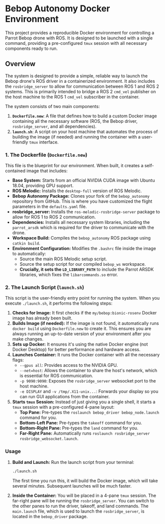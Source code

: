 # Bebop Autonomy Docker Environment

This project provides a reproducible Docker environment for controlling a Parrot Bebop drone with ROS. It is designed to be launched with a single command, providing a pre-configured `tmux` session with all necessary components ready to run.

## Overview

The system is designed to provide a simple, reliable way to launch the Bebop drone's ROS driver in a containerized environment. It also includes the `rosbridge_server` to allow for communication between ROS 1 and ROS 2 systems. This is primarily intended to bridge a ROS 2 `cmd_vel` publisher on the host machine to the ROS 1 `cmd_vel` subscriber in the container.

The system consists of two main components:

1.  **`Dockerfile.new`**: A file that defines how to build a custom Docker image containing all the necessary software (ROS, the Bebop driver, `rosbridge_server`, and all dependencies).
2.  **`launch.sh`**: A script on your host machine that automates the process of building the image (if needed) and running the container with a user-friendly `tmux` interface.

### 1. The Dockerfile (`Dockerfile.new`)

This file is the blueprint for our environment. When built, it creates a self-contained image that includes:

*   **Base System:** Starts from an official NVIDIA CUDA image with Ubuntu 18.04, providing GPU support.
*   **ROS Melodic:** Installs the `desktop-full` version of ROS Melodic.
*   **Bebop Autonomy Package:** Clones your fork of the `bebop_autonomy` repository from GitHub. This is where you have customized the flight parameters in the `defaults.yaml` file.
*   **rosbridge_server:** Installs the `ros-melodic-rosbridge-server` package to allow for ROS 1 to ROS 2 communication.
*   **Dependencies:** Installs all necessary system libraries, including the `parrot_arsdk` which is required for the driver to communicate with the drone.
*   **Workspace Build:** Compiles the `bebop_autonomy` ROS package using `catkin build`.
*   **Environment Configuration:** Modifies the `.bashrc` file inside the image to automatically:
    *   Source the main ROS Melodic setup script.
    *   Source the setup script for our compiled `bebop_ws` workspace.
    *   **Crucially, it sets the `LD_LIBRARY_PATH`** to include the Parrot ARSDK libraries, which fixes the `libarcommands.so` error.

### 2. The Launch Script (`launch.sh`)

This script is the user-friendly entry point for running the system. When you execute `./launch.sh`, it performs the following steps:

1.  **Checks for Image:** It first checks if the `my/bebop:bionic-rosenv` Docker image has already been built.
2.  **Builds Image (if needed):** If the image is not found, it automatically runs `docker build` using `Dockerfile.new` to create it. This ensures you are always running an up-to-date version of your environment after you make changes.
3.  **Sets up Docker:** It ensures it's using the native Docker engine (not Docker Desktop) for better performance and hardware access.
4.  **Launches Container:** It runs the Docker container with all the necessary flags:
    *   `--gpus all`: Provides access to the NVIDIA GPU.
    *   `--net=host`: Allows the container to share the host's network, which is essential for ROS communication.
    *   `-p 9090:9090`: Exposes the `rosbridge_server` websocket port to the host machine.
    *   `-e DISPLAY` and `-v /tmp/.X11-unix...`: Forwards your display so you can run GUI applications from the container.
5.  **Starts `tmux` Session:** Instead of just giving you a single shell, it starts a `tmux` session with a pre-configured 4-pane layout:
    *   **Top Pane:** Pre-types the `roslaunch bebop_driver bebop_node.launch` command for you.
    *   **Bottom-Left Pane:** Pre-types the `takeoff` command for you.
    *   **Bottom-Right Pane:** Pre-types the `land` command for you.
    *   **Far-Right Pane:** Automatically runs `roslaunch rosbridge_server rosbridge_websocket.launch`.

### Usage

1.  **Build and Launch:**
    Run the launch script from your terminal:
    ```bash
    ./launch.sh
    ```
    The first time you run this, it will build the Docker image, which will take several minutes. Subsequent launches will be much faster.

2.  **Inside the Container:**
    You will be placed in a 4-pane `tmux` session. The far-right pane will be running the `rosbridge_server`. You can switch to the other panes to run the driver, takeoff, and land commands. The `main.launch` file, which is used to launch the `rosbridge_server`, is located in the `bebop_driver` package.